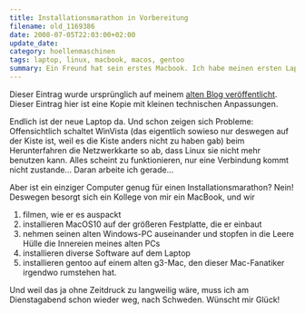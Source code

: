 ```yaml
---
title: Installationsmarathon in Vorbereitung
filename: old_1169386
date: 2008-07-05T22:03:00+02:00
update_date:
category: hoellenmaschinen
tags: laptop, linux, macbook, macos, gentoo
summary: Ein Freund hat sein erstes Macbook. Ich habe meinen ersten Laptop. Außerdem will ich Linux auf seinem alten g3-Mac installieren.
---
```

Dieser Eintrag wurde ursprünglich auf meinem [alten Blog veröffentlicht](https://stu.blogger.de/stories/1169386/). Dieser Eintrag hier ist eine Kopie mit kleinen technischen Anpassungen.

Endlich ist der neue Laptop da. Und schon zeigen sich Probleme: Offensichtlich schaltet WinVista (das eigentlich sowieso nur deswegen auf der Kiste ist, weil es die Kiste anders nicht zu haben gab) beim Herunterfahren die Netzwerkkarte so ab, dass Linux sie nicht mehr benutzen kann. Alles scheint zu funktionieren, nur eine Verbindung kommt nicht zustande... Daran arbeite ich gerade...

Aber ist ein einziger Computer genug für einen Installationsmarathon? Nein! Deswegen besorgt sich ein Kollege von mir ein MacBook, und wir
1. filmen, wie er es auspackt
2. installieren MacOS10 auf der größeren Festplatte, die er einbaut
3. nehmen seinen alten Windows-PC auseinander und stopfen in die Leere Hülle die Innereien meines alten PCs
4. installieren diverse Software auf dem Laptop
5. installieren gentoo auf einem alten g3-Mac, den dieser Mac-Fanatiker irgendwo rumstehen hat.

Und weil das ja ohne Zeitdruck zu langweilig wäre, muss ich am Dienstagabend schon wieder weg, nach Schweden. Wünscht mir Glück!
